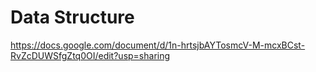# Data Structure
 
 https://docs.google.com/document/d/1n-hrtsjbAYTosmcV-M-mcxBCst-RvZcDUWSfgZtq0OI/edit?usp=sharing
